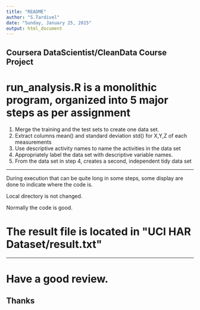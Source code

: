 ```yaml
---
title: "README"
author: "S.Tardivel"
date: "Sunday, January 25, 2015"
output: html_document
---
```


## Coursera DataScientist/CleanData Course Project

# run_analysis.R is a monolithic program, organized into 5 major steps as per assignment

1. Merge the training and the test sets to create one data set.
2. Extract columns mean() and standard deviation std() for X,Y,Z of each measurements
3. Use descriptive activity names to name the activities in the data set
4. Appropriately label the data set with descriptive variable names. 
5. From the data set in step 4, creates a second, independent tidy data set 

-----------------------------------------------------------------------------------------------------------

During execution that can be quite long in some steps, some display are done to indicate where the code is.

Local directory is not changed.

Normally the code is good.

# The result file is located in "UCI HAR Dataset/result.txt"

-----------------------------------------------------------------------------------------------------------

# Have a good review.
## Thanks